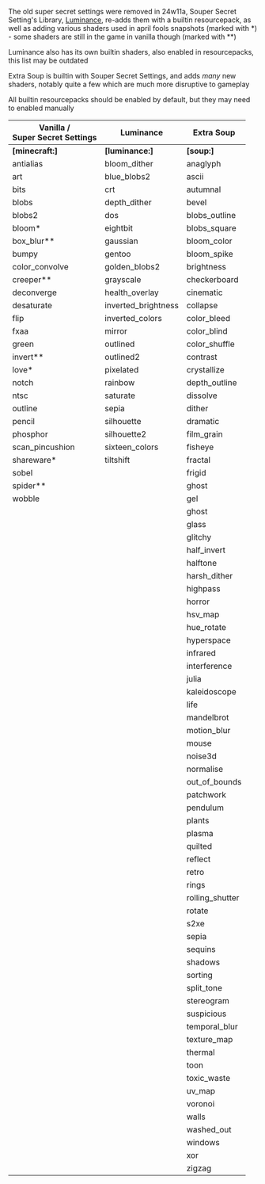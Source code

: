 The old super secret settings were removed in 24w11a, Souper Secret Setting's Library, [Luminance](https://modrinth.com/mod/luminance), re-adds them with a builtin resourcepack, as well as adding various shaders used in april fools snapshots (marked with *) - some shaders are still in the game in vanilla though (marked with **)

Luminance also has its own builtin shaders, also enabled in resourcepacks, this list may be outdated

Extra Soup is builtin with Souper Secret Settings, and adds *many* new shaders, notably quite a few which are much more disruptive to gameplay


All builtin resourcepacks should be enabled by default, but they may need to enabled manually

| Vanilla /<br>Super Secret Settings | Luminance           | Extra Soup      |
|------------------------------------|---------------------|-----------------|
| **[minecraft:]**                   | **[luminance:]**    | **[soup:]**     |
| antialias                          | bloom_dither        | anaglyph        |
| art                                | blue_blobs2         | ascii           |
| bits                               | crt                 | autumnal        |
| blobs                              | depth_dither        | bevel           |
| blobs2                             | dos                 | blobs_outline   |
| bloom*                             | eightbit            | blobs_square    |
| box_blur**                         | gaussian            | bloom_color     |
| bumpy                              | gentoo              | bloom_spike     |
| color_convolve                     | golden_blobs2       | brightness      |
| creeper**                          | grayscale           | checkerboard    |
| deconverge                         | health_overlay      | cinematic       |
| desaturate                         | inverted_brightness | collapse        |
| flip                               | inverted_colors     | color_bleed     |
| fxaa                               | mirror              | color_blind     |
| green                              | outlined            | color_shuffle   |
| invert**                           | outlined2           | contrast        |
| love*                              | pixelated           | crystallize     |
| notch                              | rainbow             | depth_outline   |
| ntsc                               | saturate            | dissolve        |
| outline                            | sepia               | dither          |
| pencil                             | silhouette          | dramatic        |
| phosphor                           | silhouette2         | film_grain      |
| scan_pincushion                    | sixteen_colors      | fisheye         |
| shareware*                         | tiltshift           | fractal         |
| sobel                              |                     | frigid          |
| spider**                           |                     | ghost           |
| wobble                             |                     | gel             |
|                                    |                     | ghost           |
|                                    |                     | glass           |
|                                    |                     | glitchy         |
|                                    |                     | half_invert     |
|                                    |                     | halftone        |
|                                    |                     | harsh_dither    |
|                                    |                     | highpass        |
|                                    |                     | horror          |
|                                    |                     | hsv_map         |
|                                    |                     | hue_rotate      |
|                                    |                     | hyperspace      |
|                                    |                     | infrared        |
|                                    |                     | interference    |
|                                    |                     | julia           |
|                                    |                     | kaleidoscope    |
|                                    |                     | life            |
|                                    |                     | mandelbrot      |
|                                    |                     | motion_blur     |
|                                    |                     | mouse           |
|                                    |                     | noise3d         |
|                                    |                     | normalise       |
|                                    |                     | out_of_bounds   |
|                                    |                     | patchwork       |
|                                    |                     | pendulum        |
|                                    |                     | plants          |
|                                    |                     | plasma          |
|                                    |                     | quilted         |
|                                    |                     | reflect         |
|                                    |                     | retro           |
|                                    |                     | rings           |
|                                    |                     | rolling_shutter |
|                                    |                     | rotate          |
|                                    |                     | s2xe            |
|                                    |                     | sepia           |
|                                    |                     | sequins         |
|                                    |                     | shadows         |
|                                    |                     | sorting         |
|                                    |                     | split_tone      |
|                                    |                     | stereogram      |
|                                    |                     | suspicious      |
|                                    |                     | temporal_blur   |
|                                    |                     | texture_map     |
|                                    |                     | thermal         |
|                                    |                     | toon            |
|                                    |                     | toxic_waste     |
|                                    |                     | uv_map          |
|                                    |                     | voronoi         |
|                                    |                     | walls           |
|                                    |                     | washed_out      |
|                                    |                     | windows         |
|                                    |                     | xor             |
|                                    |                     | zigzag          |
